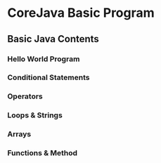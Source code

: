 # CoreJava Basic Program
## Basic Java Contents
### Hello World Program
### Conditional Statements
### Operators
### Loops & Strings
### Arrays
### Functions & Method 
